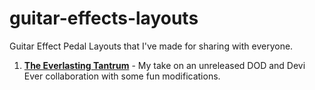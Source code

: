 # guitar-effects-layouts
Guitar Effect Pedal Layouts that I've made for sharing with everyone.

1. [**The Everlasting Tantrum**](The-Everlasting-Tantrum/README.md) - My take on an unreleased DOD and Devi Ever collaboration with some fun modifications.
